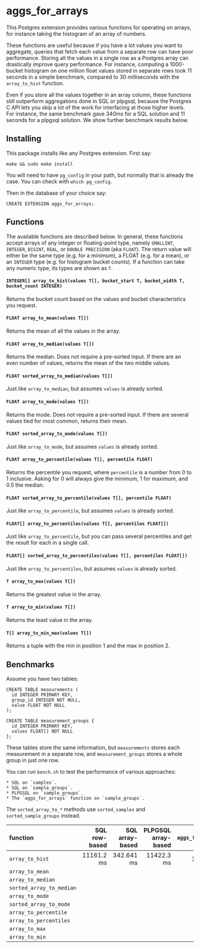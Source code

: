 aggs_for_arrays
===============

This Postgres extension provides various functions for operating on arrays,
for instance taking the histogram of an array of numbers.

These functions are useful because if you have a lot values you want to aggregate,
queries that fetch each value from a separate row can have poor performance.
Storing all the values in a single row as a Postgres array
can drastically improve query performance.
For instance, computing a 1000-bucket histogram on one million float values
stored in separate rows took 11 seconds in a simple benchmark,
compared to 30 milliseconds with the `array_to_hist` function.

Even if you store all the values together in an array column,
these functions still outperform aggregations done in SQL or plpgsql,
because the Postgres C API lets you skip a lot of the work
for interfacing at those higher levels.
For instance, the same benchmark gave 340ms for a SQL solution
and 11 seconds for a plpgsql solution.
We show further benchmark results below.


Installing
----------

This package installs like any Postgres extension. First say:

    make && sudo make install

You will need to have `pg_config` in your path,
but normally that is already the case.
You can check with `which pg_config`.

Then in the database of your choice say:

    CREATE EXTENSION aggs_for_arrays;


Functions
---------

The available functions are described below.
In general, these functions accept arrays of any integer or floating-point type,
namely `SMALLINT`, `INTEGER`, `BIGINT`, `REAL`, or `DOUBLE PRECISION` (aka `FLOAT`).
The return value will either be the same type (e.g. for a minimum),
a FLOAT (e.g. for a mean),
or an `INTEGER` type (e.g. for histogram bucket counts).
If a function can take any numeric type,
its types are shown as `T`.

#### `INTEGER[] array_to_hist(values T[], bucket_start T, bucket_width T, bucket_count INTEGER)`

Returns the bucket count based on the values and bucket characteristics you request.

#### `FLOAT array_to_mean(values T[])`

Returns the mean of all the values in the array.

#### `FLOAT array_to_median(values T[])`

Returns the median.
Does not require a pre-sorted input.
If there are an even number of values,
returns the mean of the two middle values.

#### `FLOAT sorted_array_to_median(values T[])`

Just like `array_to_median`, but assumes `values` is already sorted.

#### `FLOAT array_to_mode(values T[])`

Returns the mode.
Does not require a pre-sorted input.
If there are several values tied for most common,
returns their mean.

#### `FLOAT sorted_array_to_mode(values T[])`

Just like `array_to_mode`, but assumes `values` is already sorted.

#### `FLOAT array_to_percentile(values T[], percentile FLOAT)`

Returns the percentile you request,
where `percentile` is a number from 0 to 1 inclusive.
Asking for 0 will always give the minimum,
1 for maximum, and 0.5 the median.

#### `FLOAT sorted_array_to_percentile(values T[], percentile FLOAT)`

Just like `array_to_percentile`, but assumes `values` is already sorted.

#### `FLOAT[] array_to_percentiles(values T[], percentiles FLOAT[])`

Just like `array_to_percentile`,
but you can pass several percentiles
and get the result for each in a single call.

#### `FLOAT[] sorted_array_to_percentiles(values T[], percentiles FLOAT[])`

Just like `array_to_percentiles`, but assumes `values` is already sorted.

#### `T array_to_max(values T[])`

Returns the greatest value in the array.

#### `T array_to_min(values T[])`

Returns the least value in the array.

#### `T[] array_to_min_max(values T[])`

Returns a tuple with the min in position 1 and the max in position 2.


Benchmarks
----------

Assume you have two tables:

    CREATE TABLE measurements (
      id INTEGER PRIMARY KEY,
      group_id INTEGER NOT NULL,
      value FLOAT NOT NULL
    );

    CREATE TABLE measurement_groups {
      id INTEGER PRIMARY KEY,
      values FLOAT[] NOT NULL
    };

These tables store the same information,
but `measurements` stores each measurement in a separate row,
and `measurement_groups` stores a whole group in just one row.

You can run `bench.sh` to test the performance of various approaches:

    * SQL on `samples`.
    * SQL on `sample_groups`.
    * PLPGSQL on `sample_groups`.
    * The `aggs_for_arrays` function on `sample_groups`.

The `sorted_array_to_*` methods use `sorted_samples` and `sorted_sample_groups` instead.

| function                 | SQL row-based | SQL array-based | PLPGSQL array-based | `aggs_for_arrays` |
|:-------------------------|--------------:|----------------:|--------------------:|------------------:|
| `array_to_hist`          |    11161.2 ms |      342.641 ms |          11422.3 ms |         30.111 ms |
| `array_to_mean`          | | | | |
| `array_to_median`        | | | | |
| `sorted_array_to_median` | | | | |
| `array_to_mode`          | | | | |
| `sorted_array_to_mode`   | | | | |
| `array_to_percentile`    | | | | |
| `array_to_percentiles`   | | | | |
| `array_to_max`           | | | | |
| `array_to_min`           | | | | |



